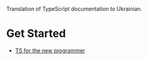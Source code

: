 Translation of TypeScript documentation to Ukrainian.

# Get Started
- [TS for the new programmer](ts-for-new-programmers.md)
